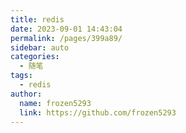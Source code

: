 ```yaml
---
title: redis
date: 2023-09-01 14:43:04
permalink: /pages/399a89/
sidebar: auto
categories:
  - 随笔
tags:
  - redis
author: 
  name: frozen5293
  link: https://github.com/frozen5293
---
```



